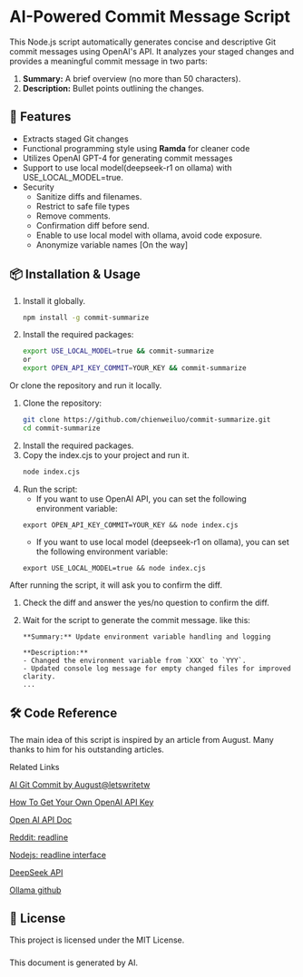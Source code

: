 # AI-Powered Commit Message Script

This Node.js script automatically generates concise and descriptive Git commit messages using OpenAI's API. It analyzes your staged changes and provides a meaningful commit message in two parts:

1. **Summary:** A brief overview (no more than 50 characters).
2. **Description:** Bullet points outlining the changes.

## 🚀 Features
- Extracts staged Git changes
- Functional programming style using **Ramda** for cleaner code
- Utilizes OpenAI GPT-4 for generating commit messages
- Support to use local model(deepseek-r1 on ollama) with USE_LOCAL_MODEL=true.
- Security
  - Sanitize diffs and filenames.
  - Restrict to safe file types
  - Remove comments.
  - Confirmation diff before send.
  - Enable to use local model with ollama, avoid code exposure.
  - Anonymize variable names [On the way]

## 📦 Installation & Usage

1. Install it globally.
   ```bash
   npm install -g commit-summarize
   ```

2. Install the required packages:
   ```bash
   export USE_LOCAL_MODEL=true && commit-summarize
   or
   export OPEN_API_KEY_COMMIT=YOUR_KEY && commit-summarize
   ```
Or clone the repository and run it locally.

1. Clone the repository:
   ```bash
   git clone https://github.com/chienweiluo/commit-summarize.git
   cd commit-summarize
   ```
2. Install the required packages.
3. Copy the index.cjs to your project and run it.
   ```bash
   node index.cjs
   ```
4. Run the script:
   - If you want to use OpenAI API, you can set the following environment variable:
   ```env
   export OPEN_API_KEY_COMMIT=YOUR_KEY && node index.cjs
   ```
   - If you want to use local model (deepseek-r1 on ollama), you can set the following environment variable:
   ```env
   export USE_LOCAL_MODEL=true && node index.cjs
   ```
After running the script, it will ask you to confirm the diff.

1. Check the diff and answer the yes/no question to confirm the diff.

2. Wait for the script to generate the commit message.
like this:
   ```
   **Summary:** Update environment variable handling and logging

   **Description:**
   - Changed the environment variable from `XXX` to `YYY`.
   - Updated console log message for empty changed files for improved clarity.
   ...
   ```

## 🛠️ Code Reference
The main idea of this script is inspired by an article from August. Many thanks to him for his outstanding articles.

Related Links

[AI Git Commit by August@letswritetw](https://medium.com/front-end-augustus-study-notes/ai-git-commit-4a544419fe4f)

[How To Get Your Own OpenAI API Key](https://medium.com/@lorenzozar/how-to-get-your-own-openai-api-key-f4d44e60c327)

[Open AI API Doc](https://openai.com/index/openai-api/)

[Reddit: readline](https://forum.freecodecamp.org/t/how-to-use-readline-function-in-javascript/228559)

[Nodejs: readline interface](https://nodejs.org/api/readline.html)

[DeepSeek API](https://api-docs.deepseek.com/)

[Ollama github](https://github.com/ollama/ollama/blob/main/docs/api.md)

## 📄 License
This project is licensed under the MIT License.

###
This document is generated by AI.
